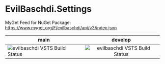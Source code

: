 # EvilBaschdi.Settings

MyGet Feed for NuGet Package: <https://www.myget.org/F/evilbaschdi/api/v3/index.json>


| main | develop |
| ------------- |:-------------:|
| ![evilbaschdi VSTS Build Status](https://dev.azure.com/evilbaschdi/Main/_apis/build/status/Core/EvilBaschdi.Settings?branchName=main) | ![evilbaschdi VSTS Build Status](https://dev.azure.com/evilbaschdi/Main/_apis/build/status/Core/EvilBaschdi.Settings?branchName=develop) |
